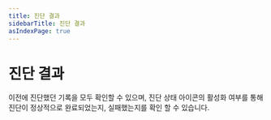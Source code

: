 ```yaml
---
title: 진단 결과
sidebarTitle: 진단 결과
asIndexPage: true
---
```


# 진단 결과

이전에 진단했던 기록을 모두 확인할 수 있으며, 진단 상태 아이콘의 활성화 여부를 통해 진단이 정상적으로 완료되었는지, 실패했는지를 확인 할 수 있습니다. <br />
